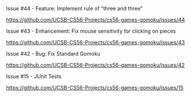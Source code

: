 Issue #44 - Feature: Implement rule of "three and three"

https://github.com/UCSB-CS56-Projects/cs56-games-gomoku/issues/44

Issue #43 - Enhancement: Fix mouse sensitivity for clicking on pieces 

https://github.com/UCSB-CS56-Projects/cs56-games-gomoku/issues/43

Issue #42 - Bug: Fix Standard Gomoku

https://github.com/UCSB-CS56-Projects/cs56-games-gomoku/issues/42

Issue #15 - JUnit Tests

https://github.com/UCSB-CS56-Projects/cs56-games-gomoku/issues/15

